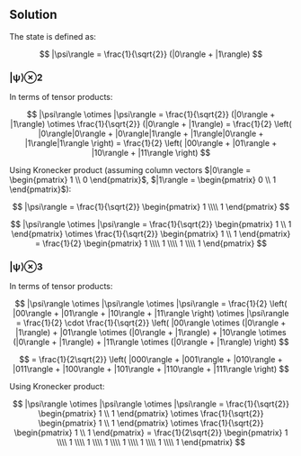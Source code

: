 <!-- 9. Let |ψ⟩ = (|0⟩+ |1⟩)/√2. Write out |ψ⟩⊗2and |ψ⟩⊗3explicitly, both in terms of
tensor products like |0⟩|1⟩, and using the Kronecker product. -->

## Solution

The state is defined as:

$$
|\psi\rangle = \frac{1}{\sqrt{2}} (|0\rangle + |1\rangle)
$$

### |ψ⟩⊗2

In terms of tensor products:

$$
|\psi\rangle \otimes |\psi\rangle = \frac{1}{\sqrt{2}} (|0\rangle + |1\rangle) \otimes \frac{1}{\sqrt{2}} (|0\rangle + |1\rangle) = \frac{1}{2} \left( |0\rangle|0\rangle + |0\rangle|1\rangle + |1\rangle|0\rangle + |1\rangle|1\rangle \right) = \frac{1}{2} \left( |00\rangle + |01\rangle + |10\rangle + |11\rangle \right)
$$

Using Kronecker product (assuming column vectors $|0\rangle = \begin{pmatrix} 1 \\ 0 \end{pmatrix}$, $|1\rangle = \begin{pmatrix} 0 \\ 1 \end{pmatrix}$):

$$
|\psi\rangle = \frac{1}{\sqrt{2}} \begin{pmatrix}
1 \\\\
1
\end{pmatrix}
$$

$$
|\psi\rangle \otimes |\psi\rangle = \frac{1}{\sqrt{2}} \begin{pmatrix} 1 \\ 1 \end{pmatrix} \otimes \frac{1}{\sqrt{2}} \begin{pmatrix} 1 \\ 1 \end{pmatrix} = \frac{1}{2} \begin{pmatrix}
1 \\\\
1 \\\\
1 \\\\
1
\end{pmatrix}
$$

### |ψ⟩⊗3

In terms of tensor products:

$$
|\psi\rangle \otimes |\psi\rangle \otimes |\psi\rangle = \frac{1}{2} \left( |00\rangle + |01\rangle + |10\rangle + |11\rangle \right) \otimes |\psi\rangle = \frac{1}{2} \cdot \frac{1}{\sqrt{2}} \left( |00\rangle \otimes (|0\rangle + |1\rangle) + |01\rangle \otimes (|0\rangle + |1\rangle) + |10\rangle \otimes (|0\rangle + |1\rangle) + |11\rangle \otimes (|0\rangle + |1\rangle) \right)
$$

$$
= \frac{1}{2\sqrt{2}} \left( |000\rangle + |001\rangle + |010\rangle + |011\rangle + |100\rangle + |101\rangle + |110\rangle + |111\rangle \right)
$$

Using Kronecker product:

$$
|\psi\rangle \otimes |\psi\rangle \otimes |\psi\rangle = \frac{1}{\sqrt{2}} \begin{pmatrix} 1 \\ 1 \end{pmatrix} \otimes \frac{1}{\sqrt{2}} \begin{pmatrix} 1 \\ 1 \end{pmatrix} \otimes \frac{1}{\sqrt{2}} \begin{pmatrix} 1 \\ 1 \end{pmatrix} = \frac{1}{2\sqrt{2}} \begin{pmatrix}
1 \\\\
1 \\\\
1 \\\\
1 \\\\
1 \\\\
1 \\\\
1 \\\\
1
\end{pmatrix}
$$
